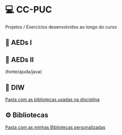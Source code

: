 # 💻 CC-PUC
Projetos / Exercícios desenvolvidos ao longo do curso

## 📁 AEDs I
[](/AEDsI/)

## 📁 AEDs II
(fonte/ajuda/java)

## 📁 DIW
[Pasta com as bibliotecas usadas na disciplina](fonte/ajuda/java)

## ⚙️ Bibliotecas
[Pasta com as minhas Bibliotecas personalizadas](labs)
